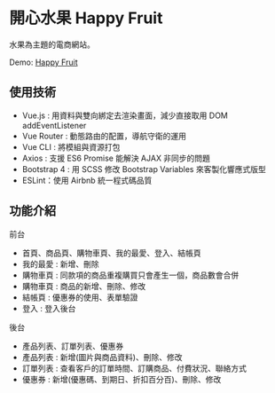 # 開心水果 Happy Fruit

水果為主題的電商網站。

Demo: [Happy Fruit](https://199685.github.io/Vue_HappyFruit/#/index)

## 使用技術

* Vue.js : 用資料與雙向綁定去渲染畫面，減少直接取用 DOM addEventListener
* Vue Router : 動態路由的配置，導航守衛的運用
* Vue CLI : 將模組與資源打包
* Axios : 支援 ES6 Promise 能解決 AJAX 非同步的問題
* Bootstrap 4 : 用 SCSS 修改 Bootstrap Variables 來客製化響應式版型
* ESLint：使用 Airbnb 統一程式碼品質

## 功能介紹

前台

  * 首頁、商品頁、購物車頁、我的最愛、登入、結帳頁
  * 我的最愛 : 新增、刪除
  * 購物車頁 : 同款項的商品重複購買只會產生一個，商品數會合併
  * 購物車頁 : 商品的新增、刪除、修改
  * 結帳頁 : 優惠券的使用、表單驗證
  * 登入 : 登入後台
  
後台

  * 產品列表、訂單列表、優惠券
  * 產品列表 : 新增(圖片與商品資料)、刪除、修改
  * 訂單列表 : 查看客戶的訂單時間、訂購商品、付費狀況、聯絡方式
  * 優惠券 : 新增(優惠碼、到期日、折扣百分百)、刪除、修改
 
  
  


